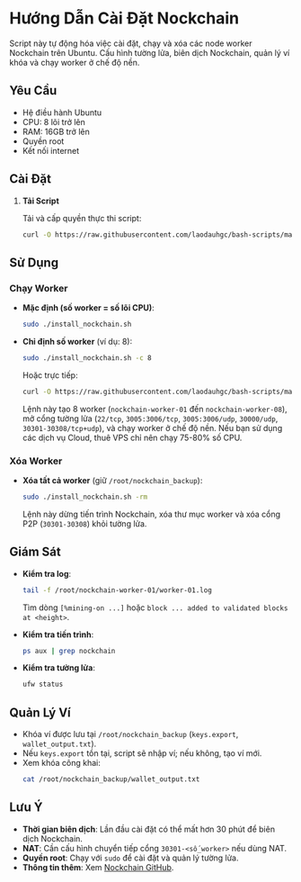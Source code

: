 # Hướng Dẫn Cài Đặt Nockchain

Script này tự động hóa việc cài đặt, chạy và xóa các node worker Nockchain trên Ubuntu. Cấu hình tường lửa, biên dịch Nockchain, quản lý ví khóa và chạy worker ở chế độ nền.

## Yêu Cầu

- Hệ điều hành Ubuntu
- CPU: 8 lõi trở lên
- RAM: 16GB trở lên
- Quyền root
- Kết nối internet

## Cài Đặt

1. **Tải Script**

   Tải và cấp quyền thực thi script:
   ```bash
   curl -O https://raw.githubusercontent.com/laodauhgc/bash-scripts/main/nockchain/install_nockchain.sh && chmod +x install_nockchain.sh
   ```

## Sử Dụng

### Chạy Worker

- **Mặc định (số worker = số lõi CPU)**:
  ```bash
  sudo ./install_nockchain.sh
  ```

- **Chỉ định số worker** (ví dụ: 8):
  ```bash
  sudo ./install_nockchain.sh -c 8
  ```
  Hoặc trực tiếp:
   ```bash
   curl -O https://raw.githubusercontent.com/laodauhgc/bash-scripts/main/nockchain/install_nockchain.sh && chmod +x install_nockchain.sh -c 8
   ```

  Lệnh này tạo 8 worker (`nockchain-worker-01` đến `nockchain-worker-08`), mở cổng tường lửa (`22/tcp`, `3005:3006/tcp`, `3005:3006/udp`, `30000/udp`, `30301-30308/tcp+udp`), và chạy worker ở chế độ nền.
  Nếu bạn sử dụng các dịch vụ Cloud, thuê VPS chỉ nên chạy 75-80% số CPU.

### Xóa Worker

- **Xóa tất cả worker** (giữ `/root/nockchain_backup`):
  ```bash
  sudo ./install_nockchain.sh -rm
  ```

  Lệnh này dừng tiến trình Nockchain, xóa thư mục worker và xóa cổng P2P (`30301-30308`) khỏi tường lửa.

## Giám Sát

- **Kiểm tra log**:
  ```bash
  tail -f /root/nockchain-worker-01/worker-01.log
  ```
  Tìm dòng `[%mining-on ...]` hoặc `block ... added to validated blocks at <height>`.

- **Kiểm tra tiến trình**:
  ```bash
  ps aux | grep nockchain
  ```

- **Kiểm tra tường lửa**:
  ```bash
  ufw status
  ```

## Quản Lý Ví

- Khóa ví được lưu tại `/root/nockchain_backup` (`keys.export`, `wallet_output.txt`).
- Nếu `keys.export` tồn tại, script sẽ nhập ví; nếu không, tạo ví mới.
- Xem khóa công khai:
  ```bash
  cat /root/nockchain_backup/wallet_output.txt
  ```

## Lưu Ý

- **Thời gian biên dịch**: Lần đầu cài đặt có thể mất hơn 30 phút để biên dịch Nockchain.
- **NAT**: Cần cấu hình chuyển tiếp cổng `30301-<số_worker>` nếu dùng NAT.
- **Quyền root**: Chạy với `sudo` để cài đặt và quản lý tường lửa.
- **Thông tin thêm**: Xem [Nockchain GitHub](https://github.com/zorp-corp/nockchain).
